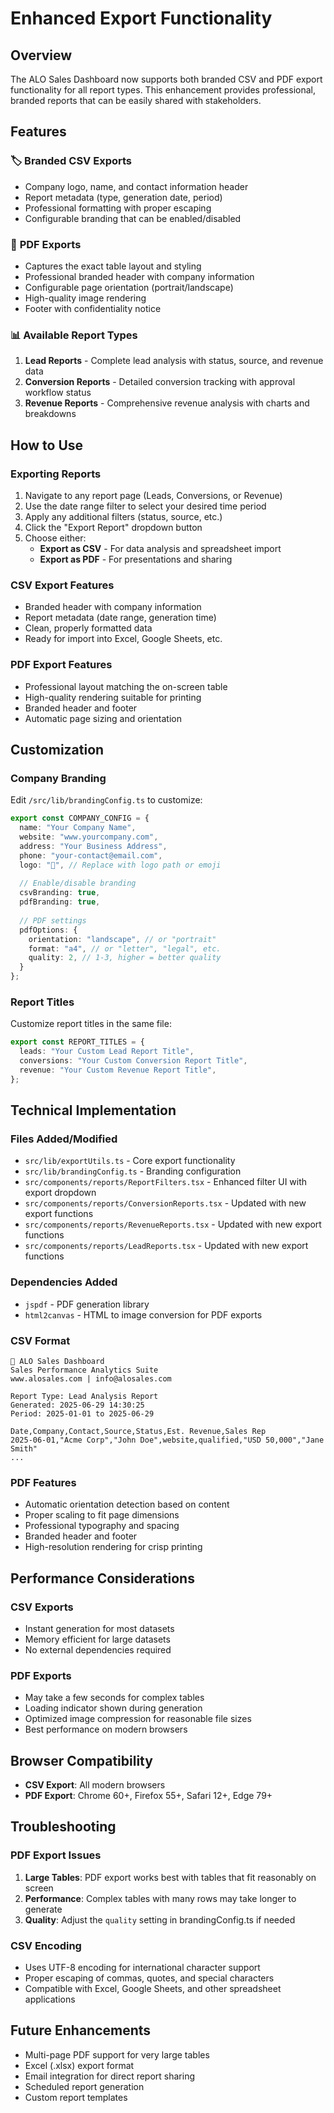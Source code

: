 # Enhanced Export Functionality

## Overview
The ALO Sales Dashboard now supports both branded CSV and PDF export functionality for all report types. This enhancement provides professional, branded reports that can be easily shared with stakeholders.

## Features

### 🏷️ **Branded CSV Exports**
- Company logo, name, and contact information header
- Report metadata (type, generation date, period)
- Professional formatting with proper escaping
- Configurable branding that can be enabled/disabled

### 📄 **PDF Exports**
- Captures the exact table layout and styling
- Professional branded header with company information
- Configurable page orientation (portrait/landscape)
- High-quality image rendering
- Footer with confidentiality notice

### 📊 **Available Report Types**
1. **Lead Reports** - Complete lead analysis with status, source, and revenue data
2. **Conversion Reports** - Detailed conversion tracking with approval workflow status
3. **Revenue Reports** - Comprehensive revenue analysis with charts and breakdowns

## How to Use

### Exporting Reports
1. Navigate to any report page (Leads, Conversions, or Revenue)
2. Use the date range filter to select your desired time period
3. Apply any additional filters (status, source, etc.)
4. Click the "Export Report" dropdown button
5. Choose either:
   - **Export as CSV** - For data analysis and spreadsheet import
   - **Export as PDF** - For presentations and sharing

### CSV Export Features
- Branded header with company information
- Report metadata (date range, generation time)
- Clean, properly formatted data
- Ready for import into Excel, Google Sheets, etc.

### PDF Export Features
- Professional layout matching the on-screen table
- High-quality rendering suitable for printing
- Branded header and footer
- Automatic page sizing and orientation

## Customization

### Company Branding
Edit `/src/lib/brandingConfig.ts` to customize:

```typescript
export const COMPANY_CONFIG = {
  name: "Your Company Name",
  website: "www.yourcompany.com", 
  address: "Your Business Address",
  phone: "your-contact@email.com",
  logo: "🏢", // Replace with logo path or emoji
  
  // Enable/disable branding
  csvBranding: true,
  pdfBranding: true,
  
  // PDF settings
  pdfOptions: {
    orientation: "landscape", // or "portrait"
    format: "a4", // or "letter", "legal", etc.
    quality: 2, // 1-3, higher = better quality
  }
};
```

### Report Titles
Customize report titles in the same file:

```typescript
export const REPORT_TITLES = {
  leads: "Your Custom Lead Report Title",
  conversions: "Your Custom Conversion Report Title", 
  revenue: "Your Custom Revenue Report Title",
};
```

## Technical Implementation

### Files Added/Modified
- `src/lib/exportUtils.ts` - Core export functionality
- `src/lib/brandingConfig.ts` - Branding configuration
- `src/components/reports/ReportFilters.tsx` - Enhanced filter UI with export dropdown
- `src/components/reports/ConversionReports.tsx` - Updated with new export functions
- `src/components/reports/RevenueReports.tsx` - Updated with new export functions  
- `src/components/reports/LeadReports.tsx` - Updated with new export functions

### Dependencies Added
- `jspdf` - PDF generation library
- `html2canvas` - HTML to image conversion for PDF exports

### CSV Format
```
🎯 ALO Sales Dashboard
Sales Performance Analytics Suite  
www.alosales.com | info@alosales.com

Report Type: Lead Analysis Report
Generated: 2025-06-29 14:30:25
Period: 2025-01-01 to 2025-06-29

Date,Company,Contact,Source,Status,Est. Revenue,Sales Rep
2025-06-01,"Acme Corp","John Doe",website,qualified,"USD 50,000","Jane Smith"
...
```

### PDF Features
- Automatic orientation detection based on content
- Proper scaling to fit page dimensions
- Professional typography and spacing
- Branded header and footer
- High-resolution rendering for crisp printing

## Performance Considerations

### CSV Exports
- Instant generation for most datasets
- Memory efficient for large datasets
- No external dependencies required

### PDF Exports  
- May take a few seconds for complex tables
- Loading indicator shown during generation
- Optimized image compression for reasonable file sizes
- Best performance on modern browsers

## Browser Compatibility
- **CSV Export**: All modern browsers
- **PDF Export**: Chrome 60+, Firefox 55+, Safari 12+, Edge 79+

## Troubleshooting

### PDF Export Issues
1. **Large Tables**: PDF export works best with tables that fit reasonably on screen
2. **Performance**: Complex tables with many rows may take longer to generate
3. **Quality**: Adjust the `quality` setting in brandingConfig.ts if needed

### CSV Encoding
- Uses UTF-8 encoding for international character support
- Proper escaping of commas, quotes, and special characters
- Compatible with Excel, Google Sheets, and other spreadsheet applications

## Future Enhancements
- Multi-page PDF support for very large tables
- Excel (.xlsx) export format
- Email integration for direct report sharing
- Scheduled report generation
- Custom report templates
